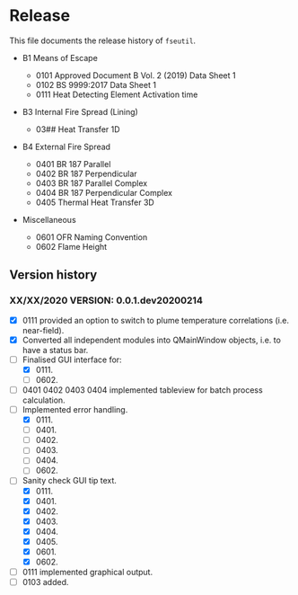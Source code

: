 # Release

This file documents the release history of `fseutil`.

- B1 Means of Escape
    - 0101 Approved Document B Vol. 2 (2019) Data Sheet 1
    - 0102 BS 9999:2017 Data Sheet 1
    - 0111 Heat Detecting Element Activation time
    
- B3 Internal Fire Spread (Lining)
    - 03## Heat Transfer 1D
    
- B4 External Fire Spread
    - 0401 BR 187 Parallel
    - 0402 BR 187 Perpendicular
    - 0403 BR 187 Parallel Complex
    - 0404 BR 187 Perpendicular Complex
    - 0405 Thermal Heat Transfer 3D
    
- Miscellaneous
    - 0601 OFR Naming Convention
    - 0602 Flame Height

## Version history

### XX/XX/2020 VERSION: 0.0.1.dev20200214

- [x] 0111 provided an option to switch to plume temperature correlations (i.e. near-field).
- [x] Converted all independent modules into QMainWindow objects, i.e. to have a status bar.
- [ ] Finalised GUI interface for:
    - [x] 0111\.
    - [ ] 0602\.
- [ ] 0401 0402 0403 0404 implemented tableview for batch process calculation.
- [ ] Implemented error handling.
    - [x] 0111\.
    - [ ] 0401\.
    - [ ] 0402\.
    - [ ] 0403\.
    - [ ] 0404\.
    - [ ] 0602\.
- [ ] Sanity check GUI tip text.
    - [x] 0111\.
    - [x] 0401\.
    - [x] 0402\.
    - [x] 0403\.
    - [x] 0404\.
    - [x] 0405\.
    - [x] 0601\.
    - [x] 0602\.
- [ ] 0111 implemented graphical output.
- [ ] 0103 added.
